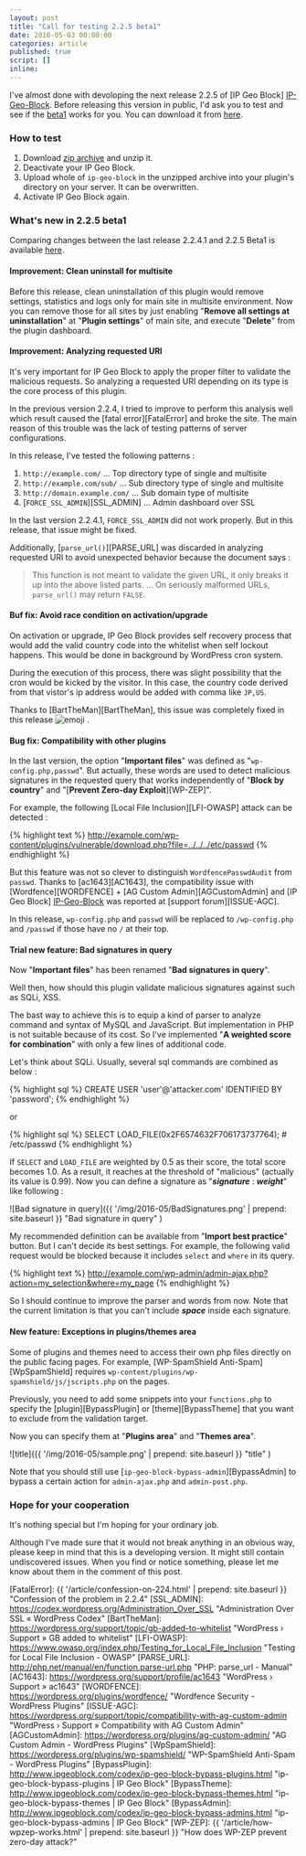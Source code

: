 ```yaml
---
layout: post
title: "Call for testing 2.2.5 beta1"
date: 2016-05-03 00:00:00
categories: article
published: true
script: []
inline:
---
```


I've almost done with devoloping the next release 2.2.5 of [IP Geo Block]
[IP-Geo-Block]. Before releasing this version in public, I'd ask you to test 
and see if the [beta1][2.2.5Beta1] works for you. You can download it from 
[here][2.2.5Beta1-ZIP].

<!--more-->

### How to test ###

1. Download [zip archive][2.2.5Beta1-ZIP] and unzip it.
2. Deactivate your IP Geo Block.
3. Upload whole of `ip-geo-block` in the unzipped archive into your plugin's 
   directory on your server. It can be overwritten.
4. Activate IP Geo Block again.

### What's new in 2.2.5 beta1 ###

Comparing changes between the last release 2.2.4.1 and 2.2.5 Beta1 is available
[here][2.2.5Beta1Diff].

#### Improvement: Clean uninstall for multisite ####

Before this release, clean uninstallation of this plugin would remove settings,
statistics and logs only for main site in multisite environment. Now you can 
remove those for all sites by just enabling "**Remove all settings at 
uninstallation**" at "**Plugin settings**" of main site, and execute 
"**Delete**" from the plugin dashboard.

#### Improvement: Analyzing requested URI ####

It's very important for IP Geo Block to apply the proper filter to validate 
the malicious requests. So analyzing a requested URI depending on its type is 
the core process of this plugin.

In the previous version 2.2.4, I tried to improve to perform this analysis 
well which result caused the [fatal error][FatalError] and broke the site.
The main reason of this trouble was the lack of testing patterns of server 
configurations.

In this release, I've tested the following patterns :

1. `http://example.com/` ... Top directory type of single and multisite
2. `http://example.com/sub/` ... Sub directory type of single and multisite
3. `http://domain.example.com/` ... Sub domain type of multisite
4. [`FORCE_SSL_ADMIN`][SSL_ADMIN] ... Admin dashboard over SSL

In the last version 2.2.4.1, `FORCE_SSL_ADMIN` did not work properly. But in 
this release, that issue might be fixed.

Additionally, [`parse_url()`][PARSE_URL] was discarded in analyzing requested 
URI to avoid unexpected behavior because the document says :

> This function is not meant to validate the given URL, it only breaks it up 
> into the above listed parts.
> ... 
> On seriously malformed URLs, `parse_url()` may return `FALSE`.

#### Buf fix: Avoid race condition on activation/upgrade ####

On activation or upgrade, IP Geo Block provides self recovery process that 
would add the valid country code into the whitelist when self lockout happens.
This would be done in background by WordPress cron system.

During the execution of this process, there was slight possibility that the 
cron would be kicked by the visitor. In this case, the country code derived 
from that vistor's ip address would be added with comma like `JP,US`.

Thanks to [BartTheMan][BartTheMan], this issue was completely fixed in this 
release <span class="emoji">
![emoji](https://assets-cdn.github.com/images/icons/emoji/unicode/1f604.png)
</span> .

#### Bug fix: Compatibility with other plugins ####

In the last version, the option "**Important files**" was defined as 
"`wp-config.php,passwd`". But actually, these words are used to detect 
malicious signatures in the requested query that works independently of 
"**Block by country**" and "[**Prevent Zero-day Exploit**][WP-ZEP]".

For example, the following [Local File Inclusion][LFI-OWASP] attack can be 
detected :

{% highlight text %}
http://example.com/wp-content/plugins/vulnerable/download.php?file=../../../etc/passwd
{% endhighlight %}

But this feature was not so clever to distinguish `WordfencePasswdAudit` 
from `passwd`. Thanks to [ac1643][AC1643], the compatibility issue with 
[Wordfence][WORDFENCE] + [AG Custom Admin][AGCustomAdmin] and [IP Geo Block]
[IP-Geo-Block] was reported at [support forum][ISSUE-AGC].

In this release, `wp-config.php` and `passwd` will be replaced to 
`/wp-config.php` and `/passwd` if those have no `/` at their top.

#### Trial new feature: Bad signatures in query ####

Now "**Important files**" has been renamed "**Bad signatures in query**".

Well then, how should this plugin validate malicious signatures against such 
as SQLi, XSS.

The bast way to achieve this is to equip a kind of parser to analyze command 
and syntax of MySQL and JavaScript. But implementation in PHP is not suitable 
because of its cost. So I've implemented "**A weighted score for combination**"
with only a few lines of additional code.

Let's think about SQLi. Usually, several sql commands are combined as below :

{% highlight sql %}
CREATE USER 'user'@'attacker.com' IDENTIFIED BY 'password';
{% endhighlight %}

or

{% highlight sql %}
SELECT LOAD_FILE(0x2F6574632F706173737764); # /etc/passwd
{% endhighlight %}

If `SELECT` and `LOAD_FILE` are weighted by 0.5 as their score, the total 
score becomes 1.0. As a result, it reaches at the threshold of "malicious" 
(actually its value is 0.99). Now you can define a signature as 
"***signature*** : ***weight***" like following :

![Bad signature in query]({{ '/img/2016-05/BadSignatures.png' | prepend: site.baseurl }}
 "Bad signature in query"
)

My recommended definition can be available from "**Import best practice**" 
button. But I can't decide its best settings. For example, the following valid 
request would be blocked because it includes `select` and `where` in its query.

{% highlight text %}
http://example.com/wp-admin/admin-ajax.php?action=my_selection&where=my_page
{% endhighlight %}

So I should continue to improve the parser and words from now. Note that the 
current limitation is that you can't include ***space*** inside each signature.

#### New feature: Exceptions in plugins/themes area ####

Some of plugins and themes need to access their own php files directly on the 
public facing pages. For example, [WP-SpamShield Anti-Spam][WpSpamShield] 
requires `wp-content/plugins/wp-spamshield/js/jscripts.php` on the pages.

Previously, you need to add some snippets into your `functions.php` to specify
the [plugin][BypassPlugin] or [theme][BypassTheme] that you want to exclude 
from the validation target.

Now you can specify them at "**Plugins area**" and "**Themes area**".

![title]({{ '/img/2016-05/sample.png' | prepend: site.baseurl }}
 "title"
)

Note that you should still use [`ip-geo-block-bypass-admin`][BypassAdmin] to 
bypass a certain action for `admin-ajax.php` and `admin-post.php`.

### Hope for your cooperation ###

It's nothing special but I'm hoping for your ordinary job.

Although I've made sure that it would not break anything in an obvious way, 
please keep in mind that this is a developing version. It might still contain 
undiscovered issues. When you find or notice something, please let me know 
about them in the comment of this post.

[IP-Geo-Block]:   https://wordpress.org/plugins/ip-geo-block/ "WordPress › IP Geo Block « WordPress Plugins"
[2.2.5Beta1]:     https://github.com/tokkonopapa/WordPress-IP-Geo-Block/tree/2.2.5b1 "GitHub - tokkonopapa/WordPress-IP-Geo-Block at 2.2.5b1"
[2.2.5Beta1-ZIP]: https://github.com/tokkonopapa/WordPress-IP-Geo-Block/archive/2.2.5b1.zip "GitHub - tokkonopapa/WordPress-IP-Geo-Block/archive/2.2.5b.zip"
[2.2.5Beta1Diff]: https://github.com/tokkonopapa/WordPress-IP-Geo-Block/compare/2.2.4.1...2.2.5b1 "Comparing 2.2.4.1...2.2.5b1 - tokkonopapa/WordPress-IP-Geo-Block - GitHub"
[FatalError]:     {{ '/article/confession-on-224.html' | prepend: site.baseurl }} "Confession of the problem in 2.2.4"
[SSL_ADMIN]:      https://codex.wordpress.org/Administration_Over_SSL "Administration Over SSL « WordPress Codex"
[BartTheMan]:     https://wordpress.org/support/topic/gb-added-to-whitelist "WordPress › Support » GB added to whitelist"
[LFI-OWASP]:      https://www.owasp.org/index.php/Testing_for_Local_File_Inclusion "Testing for Local File Inclusion - OWASP"
[PARSE_URL]:      http://php.net/manual/en/function.parse-url.php "PHP: parse_url - Manual"
[AC1643]:         https://wordpress.org/support/profile/ac1643 "WordPress › Support » ac1643"
[WORDFENCE]:      https://wordpress.org/plugins/wordfence/ "Wordfence Security - WordPress Plugins"
[ISSUE-AGC]:      https://wordpress.org/support/topic/compatibility-with-ag-custom-admin "WordPress › Support » Compatibility with AG Custom Admin"
[AGCustomAdmin]:  https://wordpress.org/plugins/ag-custom-admin/ "AG Custom Admin - WordPress Plugins"
[WpSpamShield]:   https://wordpress.org/plugins/wp-spamshield/ "WP-SpamShield Anti-Spam - WordPress Plugins"
[BypassPlugin]:   http://www.ipgeoblock.com/codex/ip-geo-block-bypass-plugins.html "ip-geo-block-bypass-plugins | IP Geo Block"
[BypassTheme]:    http://www.ipgeoblock.com/codex/ip-geo-block-bypass-themes.html "ip-geo-block-bypass-themes | IP Geo Block"
[BypassAdmin]:    http://www.ipgeoblock.com/codex/ip-geo-block-bypass-admins.html "ip-geo-block-bypass-admins | IP Geo Block"
[WP-ZEP]:         {{ '/article/how-wpzep-works.html' | prepend: site.baseurl }} "How does WP-ZEP prevent zero-day attack?"

